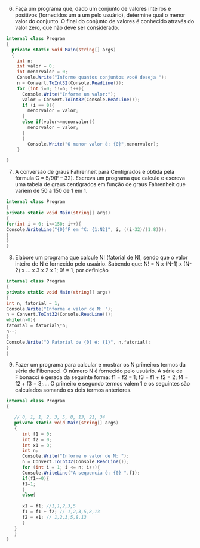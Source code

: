 6. Faça um programa que, dado um conjunto de valores inteiros e positivos
   (fornecidos um a um pelo usuário), determine qual o menor valor do conjunto.
   O final do conjunto de valores é conhecido através do valor zero, que não
   deve ser considerado.

```cs
internal class Program
{
  private static void Main(string[] args)
  {
    int n;
    int valor = 0;
    int menorvalor = 0;
    Console.Write("Informe quantos conjuntos você deseja ");
    n = Convert.ToInt32(Console.ReadLine());
    for (int i=0; i!=n; i++){
      Console.Write("Informe um valor:");
      valor = Convert.ToInt32(Console.ReadLine());
      if (i == 0){
        menorvalor = valor;
      }
      else if(valor<=menorvalor){
        menorvalor = valor;
      }
      }
        Console.Write("O menor valor é: {0}",menorvalor);
    }

}
```

7. A conversão de graus Fahrenheit para Centígrados é obtida pela fórmula
   C = 5/9(F – 32). Escreva um programa que calcule e escreva uma tabela de
   graus centígrados em função de graus Fahrenheit que variem de 50 a 150 de
   1 em 1.

```cs
internal class Program
{
private static void Main(string[] args)
{
for(int i = 0; i<=150; i++){
Console.WriteLine("{0}°F em °C: {1:N2}", i, ((i-32)/(1.8)));
}
}
}
```

8. Elabore um programa que calcule N! (fatorial de N), sendo que o valor inteiro
   de N é fornecido pelo usuário. Sabendo que:
   N! = N x (N-1) x (N-2) x ... x 3 x 2 x 1;
   0! = 1, por definição

```cs
internal class Program
{
private static void Main(string[] args)
{
int n, fatorial = 1;
Console.Write("Informe o valor de N: ");
n = Convert.ToInt32(Console.ReadLine());
while(n>0){
fatorial = fatorial\*n;
n--;
}
Console.Write("O Fatorial de {0} é: {1}", n,fatorial);
}
}
```

9. Fazer um programa para calcular e mostrar os N primeiros termos da série
   de Fibonacci. O número N é fornecido pelo usuário. A série de Fibonacci é
   gerada da seguinte forma:
   f1 = f2 = 1;
   f3 = f1 + f2 = 2;
   f4 = f2 + f3 = 3;....
   O primeiro e segundo termos valem 1 e os seguintes são calculados
   somando os dois termos anteriores.

```cs
internal class Program
{

   // 0, 1, 1, 2, 3, 5, 8, 13, 21, 34
   private static void Main(string[] args)
   {
      int f1 = 0;
      int f2 = 0;
      int x1 = 0;
      int n;
      Console.Write("Informe o valor de N: ");
      n = Convert.ToInt32(Console.ReadLine());
      for (int i = 1; i <= n; i++){
      Console.WriteLine("A sequencia é: {0} ",f1);
      if(f1==0){
      f1=1;
      }
      else{
      
      x1 = f1; //1,1,2,3,5
      f1 = f1 + f2; // 1,2,3,5,8,13
      f2 = x1; // 1,2,3,5,8,13
      }
   }
   }
}
```


